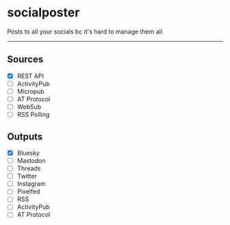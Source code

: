 # socialposter
Posts to all your socials bc it's hard to manage them all

---

## Sources

- [X] REST API
- [ ] ActivityPub
- [ ] Micropub
- [ ] AT Protocol
- [ ] WebSub
- [ ] RSS Polling

## Outputs

- [X] Bluesky
- [ ] Mastodon
- [ ] Threads
- [ ] Twitter
- [ ] Instagram
- [ ] Pixelfed
- [ ] RSS
- [ ] ActivityPub
- [ ] AT Protocol
